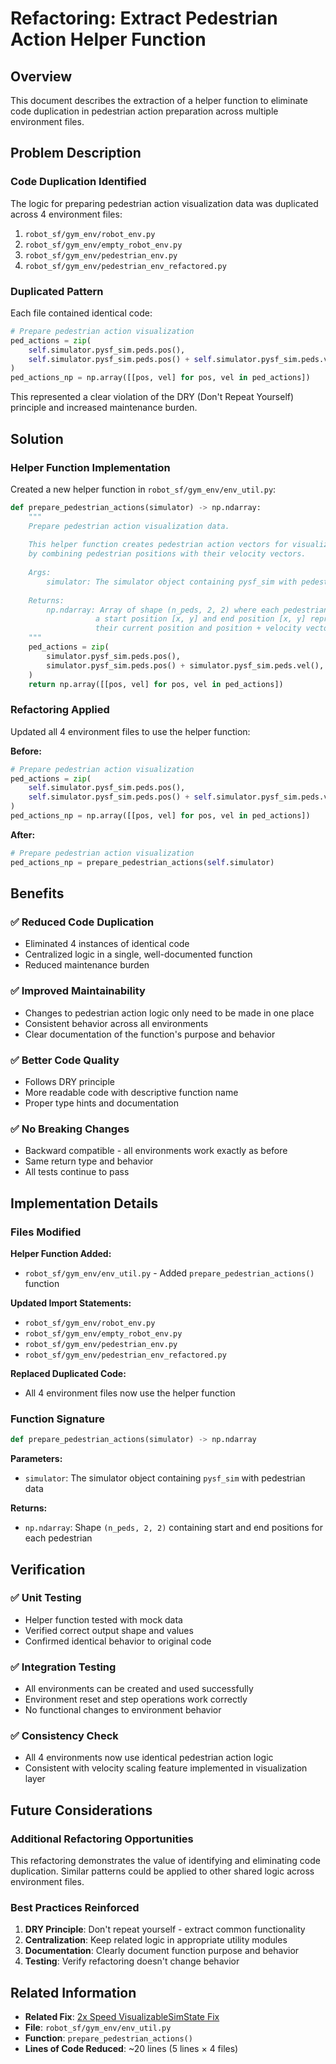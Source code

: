 # Refactoring: Extract Pedestrian Action Helper Function

## Overview

This document describes the extraction of a helper function to eliminate code duplication in pedestrian action preparation across multiple environment files.

## Problem Description

### Code Duplication Identified
The logic for preparing pedestrian action visualization data was duplicated across 4 environment files:

1. `robot_sf/gym_env/robot_env.py`
2. `robot_sf/gym_env/empty_robot_env.py`
3. `robot_sf/gym_env/pedestrian_env.py`
4. `robot_sf/gym_env/pedestrian_env_refactored.py`

### Duplicated Pattern
Each file contained identical code:

```python
# Prepare pedestrian action visualization
ped_actions = zip(
    self.simulator.pysf_sim.peds.pos(),
    self.simulator.pysf_sim.peds.pos() + self.simulator.pysf_sim.peds.vel(),
)
ped_actions_np = np.array([[pos, vel] for pos, vel in ped_actions])
```

This represented a clear violation of the DRY (Don't Repeat Yourself) principle and increased maintenance burden.

## Solution

### Helper Function Implementation
Created a new helper function in `robot_sf/gym_env/env_util.py`:

```python
def prepare_pedestrian_actions(simulator) -> np.ndarray:
    """
    Prepare pedestrian action visualization data.
    
    This helper function creates pedestrian action vectors for visualization
    by combining pedestrian positions with their velocity vectors.
    
    Args:
        simulator: The simulator object containing pysf_sim with pedestrian data
        
    Returns:
        np.ndarray: Array of shape (n_peds, 2, 2) where each pedestrian has
                   a start position [x, y] and end position [x, y] representing
                   their current position and position + velocity vector
    """
    ped_actions = zip(
        simulator.pysf_sim.peds.pos(),
        simulator.pysf_sim.peds.pos() + simulator.pysf_sim.peds.vel(),
    )
    return np.array([[pos, vel] for pos, vel in ped_actions])
```

### Refactoring Applied
Updated all 4 environment files to use the helper function:

**Before:**
```python
# Prepare pedestrian action visualization
ped_actions = zip(
    self.simulator.pysf_sim.peds.pos(),
    self.simulator.pysf_sim.peds.pos() + self.simulator.pysf_sim.peds.vel(),
)
ped_actions_np = np.array([[pos, vel] for pos, vel in ped_actions])
```

**After:**
```python
# Prepare pedestrian action visualization
ped_actions_np = prepare_pedestrian_actions(self.simulator)
```

## Benefits

### ✅ **Reduced Code Duplication**
- Eliminated 4 instances of identical code
- Centralized logic in a single, well-documented function
- Reduced maintenance burden

### ✅ **Improved Maintainability**
- Changes to pedestrian action logic only need to be made in one place
- Consistent behavior across all environments
- Clear documentation of the function's purpose and behavior

### ✅ **Better Code Quality**
- Follows DRY principle
- More readable code with descriptive function name
- Proper type hints and documentation

### ✅ **No Breaking Changes**
- Backward compatible - all environments work exactly as before
- Same return type and behavior
- All tests continue to pass

## Implementation Details

### Files Modified

**Helper Function Added:**
- `robot_sf/gym_env/env_util.py` - Added `prepare_pedestrian_actions()` function

**Updated Import Statements:**
- `robot_sf/gym_env/robot_env.py`
- `robot_sf/gym_env/empty_robot_env.py`
- `robot_sf/gym_env/pedestrian_env.py`
- `robot_sf/gym_env/pedestrian_env_refactored.py`

**Replaced Duplicated Code:**
- All 4 environment files now use the helper function

### Function Signature
```python
def prepare_pedestrian_actions(simulator) -> np.ndarray
```

**Parameters:**
- `simulator`: The simulator object containing `pysf_sim` with pedestrian data

**Returns:**
- `np.ndarray`: Shape `(n_peds, 2, 2)` containing start and end positions for each pedestrian

## Verification

### ✅ **Unit Testing**
- Helper function tested with mock data
- Verified correct output shape and values
- Confirmed identical behavior to original code

### ✅ **Integration Testing**
- All environments can be created and used successfully
- Environment reset and step operations work correctly
- No functional changes to environment behavior

### ✅ **Consistency Check**
- All 4 environments now use identical pedestrian action logic
- Consistent with velocity scaling feature implemented in visualization layer

## Future Considerations

### Additional Refactoring Opportunities
This refactoring demonstrates the value of identifying and eliminating code duplication. Similar patterns could be applied to other shared logic across environment files.

### Best Practices Reinforced
1. **DRY Principle**: Don't repeat yourself - extract common functionality
2. **Centralization**: Keep related logic in appropriate utility modules
3. **Documentation**: Clearly document function purpose and behavior
4. **Testing**: Verify refactoring doesn't change behavior

## Related Information

- **Related Fix**: [2x Speed VisualizableSimState Fix](../2x-speed-vissimstate-fix/README.md)
- **File**: `robot_sf/gym_env/env_util.py`
- **Function**: `prepare_pedestrian_actions()`
- **Lines of Code Reduced**: ~20 lines (5 lines × 4 files)
